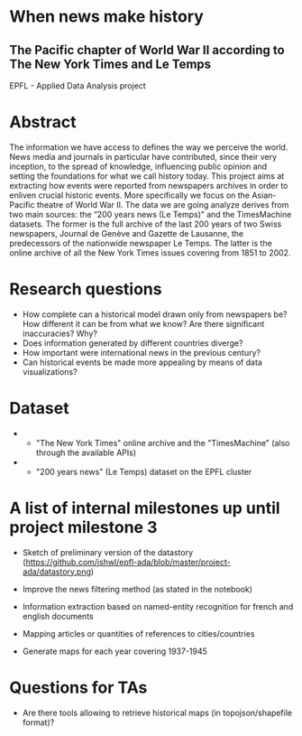 # When news make history
## The Pacific chapter of World War II according to The New York Times and Le Temps 
EPFL - Applied Data Analysis project  
# Abstract
The information we have access to defines the way we perceive the world. News media and journals in particular have contributed, since their very inception, to the spread of knowledge, influencing public opinion and setting the foundations for what we call history today. This project aims at extracting how events were reported from newspapers archives in order to enliven crucial historic events. More specifically we focus on the Asian-Pacific theatre of World War II.
The data we are going analyze derives from two main sources: the “200 years news (Le Temps)” and the TimesMachine datasets. The former is the full archive of the last 200 years of two Swiss newspapers, Journal de Genève and Gazette de Lausanne, the predecessors of the nationwide newspaper Le Temps. The latter is the online archive of all the New York Times issues covering from 1851 to 2002. 


# Research questions
- How complete can a historical model drawn only from newspapers be? How different it can be from what we know? Are there significant inaccuracies? Why?
- Does information generated by different countries diverge? 
- How important were international news in the previous century?
- Can historical events be made more appealing by means of data visualizations?


# Dataset
- * "The New York Times" online archive and the "TimesMachine" (also through the available APIs)
- * "200 years news" (Le Temps) dataset on the EPFL cluster 

# A list of internal milestones up until project milestone 3

- Sketch of preliminary version of the datastory (https://github.com/jshwl/epfl-ada/blob/master/project-ada/datastory.png)

- Improve the news filtering method (as stated in the notebook)
- Information extraction based on named-entity recognition for french and english documents
- Mapping articles or quantities of references to cities/countries
- Generate maps for each year covering 1937-1945


# Questions for TAs
- Are there tools allowing to retrieve historical maps (in topojson/shapefile format)?